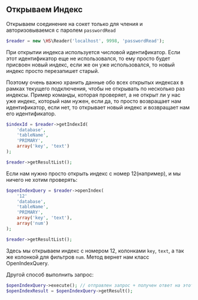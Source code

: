 Открываем Индекс
------------

Открываем соединение на сокет только для чления и авторизовываемся с паролем `passwordRead`
```php
$reader = new \HS\Reader('localhost', 9998, 'passwordRead');
```

При открытии индекса используется числовой идентификатор. Если этот идентификатор еще не использовался, то ему просто будет присвоен
новый индекс, если же он уже использовался, то новый индекс просто перезапишет старый.

Поэтому очень важно хранить данные обо всех открытых индексах в рамках текущего подключения, чтобы не открывать по несколько раз индексы.
Пример команды, которая проверяет, а не открыт ли у нас уже индекс, который нам нужен, если да, то просто возвращает нам идентификатор,
если нет, то открывает новый индекс и возвращает нам его идентификатор.
```php
$indexId = $reader->getIndexId(
    'database',
    'tableName',
    'PRIMARY',
    array('key', 'text')
);

$reader->getResultList();
```

Если нам нужно просто открыть индекс c номер 12(например), и мы ничего не хотим проверять:

```php
$openIndexQuery = $reader->openIndex(
    '12'
    'database',
    'tableName',
    'PRIMARY',
    array('key', 'text'),
    array('num')
);

$reader->getResultList();
```

Здесь мы открываем индекс c номером 12, колонками `key`, `text`, а так же колонкой для фильтров `num`.
Метод вернет нам класс OpenIndexQuery.

Другой способ выполнить запрос:
```php
$openIndexQuery->execute(); // отправлен запрос + получен ответ на этот запрос + все, что было в очереди на отправку
$openIndexResult = $openIndexQuery->getResult();
```